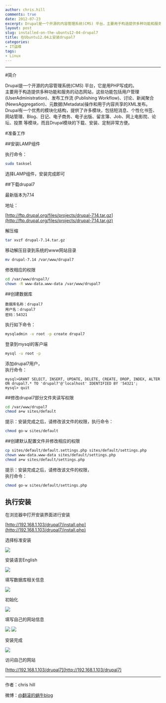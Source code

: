 ```yaml
---
author: chris.hill
comments: true
date: 2012-07-23
excerpt: Drupal是一个开源的内容管理系统(CMS) 平台，主要用于构造提供多种功能和服务的动态网站。本文介绍如何在ubuntu12.04上安装Drupal7...
layout: post
slug: installed-on-the-ubuntu12-04-drupal7
title: 在Ubuntu12.04上安装drupal7
categories:
- IT运维
tags:
- Linux
---
```


* * *

#简介  


Drupal是一个开源的内容管理系统(CMS) 平台，它是用PHP写成的。  
主要用于构造提供多种功能和服务的动态网站，这些功能包括用户管理(UserAdministration)、发布工作流 (Publishing Workflow)、讨论、新闻聚合(NewsAggregation)、元数据(Metadata)操作和用于内容共享的XML发布。Drupal有一个优秀的模块化结构，提供了许多模块，包括短消息、个性化书签、网站管理、Blog、日记、电子商务、电子出版、留言簿、Job、网上电影院、论坛、投票 等模块，而且Drupal模块的下载、安装、定制非常方便。

#准备工作

##安装LAMP组件

执行命令：
    
```sh
sudo tasksel
```

选择LAMP组件，安装完成即可  

<!-- more -->

##下载drupal7 

最新版本为7.14   

地址：

[http://ftp.drupal.org/files/projects/drupal-7.14.tar.gz](http://ftp.drupal.org/files/projects/drupal-7.14.tar.gz)

解压缩  

    
```sh
tar xvzf drupal-7.14.tar.gz
```
移动解压目录到系统的www网站目录  

    
```sh
mv drupal-7.14 /var/www/drupal7
```
修改相应的权限
    
```sh
cd /var/www/drupal7/
chown -R www-data.www-data /var/www/drupal7
```
##创建数据库

    数据库名称：drupal7   
    用户名：drupal7   
    密码：54321  
  
执行如下命令：
    
```sh
mysqladmin -u root -p create drupal7
```
登录到mysql的客户端
    
```sh
mysql -u root -p
```
添加drupal7用户，  
执行命令：  

    
```mysql
mysql>GRANT SELECT, INSERT, UPDATE, DELETE, CREATE, DROP, INDEX, ALTER ON drupal7.* TO 'drupal7'@'localhost' IDENTIFIED BY '54321'; 
mysql> quit
```
##修改drupal7部分文件夹读写权限 
    
```sh
cd /var/www/drupal7
chmod a+w sites/default
```
提示：安装完成之后，请修改该文件的权限，执行命令： 
    
```sh
chmod go-w sites/default
```
##创建默认配置文件并修改相应的权限 
    
```sh
cp sites/default/default.settings.php sites/default/settings.php
chown www-data.www-data sites/default/settings.php
chmod a+w sites/default/settings.php
```
提示：安装完成之后，请修改该文件的权限，  
执行命令： 
    
```sh
chmod go-w sites/default/settings.php
```
## 执行安装

在浏览器中打开安装界面进行安装 

[http://192.168.1.103/drupal7/install.php](http://192.168.1.103/drupal7/install.php)

选择标准安装  
  
![](/images/2012year/2012-07-21_drupal7-01.png)   

安装语言English  
  
![](/images/2012year/2012-07-21_drupal7-02.png)  
  
  
填写数据库相关信息  
  
![](/images/2012year/2012-07-21_drupal7-03.png)  

初始化  
  
![](/images/2012year/2012-07-21_drupal7-04.png)  

填写自己的网站信息  
  
![](/images/2012year/2012-07-21_drupal7-05.png)
![](/images/2012year/2012-07-21_drupal7-06.png)  

安装完成  
  
![](/images/2012year/2012-07-21_drupal7-07.png)  
  
访问自己的网站

[http://192.168.1.103/drupal7](http://192.168.1.103/drupal7)  
  

* * *

作者：chris hill   

微博：[@翻滚的蜗牛blog](http://www.weibo.com/weittor) 


